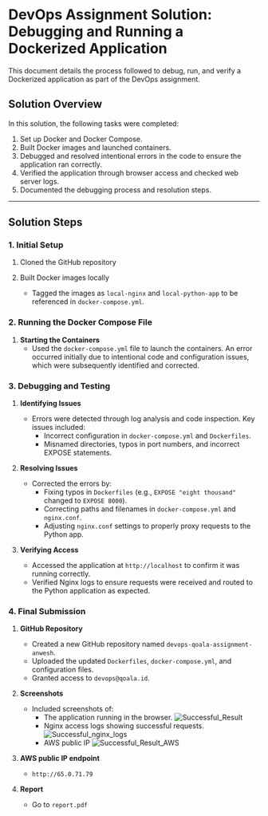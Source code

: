 # DevOps Assignment Solution: Debugging and Running a Dockerized Application

This document details the process followed to debug, run, and verify a Dockerized application as part of the DevOps assignment.

## Solution Overview

In this solution, the following tasks were completed:
1. Set up Docker and Docker Compose.
2. Built Docker images and launched containers.
3. Debugged and resolved intentional errors in the code to ensure the application ran correctly.
4. Verified the application through browser access and checked web server logs.
5. Documented the debugging process and resolution steps.

---

## Solution Steps

### 1. Initial Setup
1. Cloned the GitHub repository

2. Built Docker images locally
   - Tagged the images as `local-nginx` and `local-python-app` to be referenced in `docker-compose.yml`.

### 2. Running the Docker Compose File
1. **Starting the Containers**
   - Used the `docker-compose.yml` file to launch the containers. An error occurred initially due to intentional code and configuration issues, which were subsequently identified and corrected.

### 3. Debugging and Testing
1. **Identifying Issues**
   - Errors were detected through log analysis and code inspection. Key issues included:
     - Incorrect configuration in `docker-compose.yml` and `Dockerfiles`.
     - Misnamed directories, typos in port numbers, and incorrect EXPOSE statements.

2. **Resolving Issues**
   - Corrected the errors by:
     - Fixing typos in `Dockerfiles` (e.g., `EXPOSE "eight thousand"` changed to `EXPOSE 8000`).
     - Correcting paths and filenames in `docker-compose.yml` and `nginx.conf`.
     - Adjusting `nginx.conf` settings to properly proxy requests to the Python app.

3. **Verifying Access**
   - Accessed the application at `http://localhost` to confirm it was running correctly.
   - Verified Nginx logs to ensure requests were received and routed to the Python application as expected.

### 4. Final Submission
1. **GitHub Repository**
   - Created a new GitHub repository named `devops-qoala-assignment-anwesh`.
   - Uploaded the updated `Dockerfiles`, `docker-compose.yml`, and configuration files.
   - Granted access to `devops@qoala.id`.

2. **Screenshots**
   - Included screenshots of:
     - The application running in the browser.
       ![Successful_Result](https://github.com/user-attachments/assets/1003b56e-2bdd-4f9e-9a5d-cbf9658f5d29)
     - Nginx access logs showing successful requests.
       ![Successful_nginx_logs](https://github.com/user-attachments/assets/27cd525c-cecc-4e5c-8090-f014a0e8ce57)
     - AWS public IP
       ![Successful_Result_AWS](https://github.com/user-attachments/assets/ac6c02dd-8938-4c43-b0bb-da930427ed6c)


3. **AWS public IP endpoint**
   - `http://65.0.71.79`

4. **Report**
   - Go to `report.pdf`
